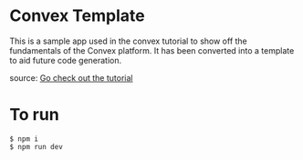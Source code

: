 # Convex Template

This is a sample app used in the convex tutorial to show off the fundamentals of
the Convex platform. It has been converted into a template to aid future code generation.

source:
[Go check out the tutorial](https://convex.dev/start)

# To run

    $ npm i
    $ npm run dev
